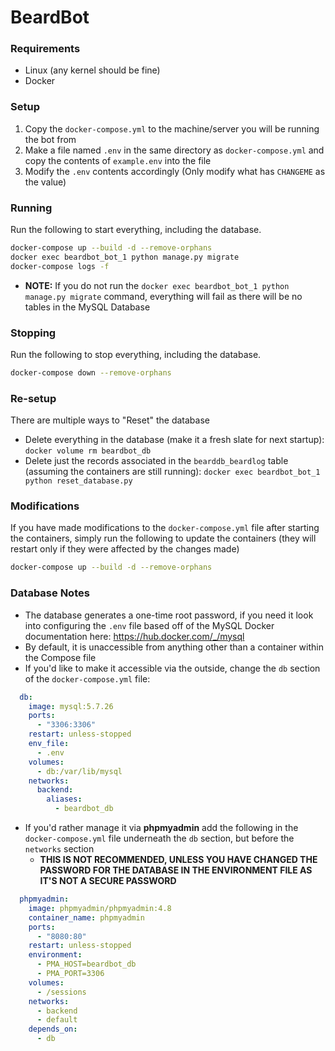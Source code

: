 # BeardBot

### Requirements
* Linux (any kernel should be fine)
* Docker

### Setup
1. Copy the `docker-compose.yml` to the machine/server you will be running the bot from
1. Make a file named `.env` in the same directory as `docker-compose.yml` and copy the contents of `example.env` into the file
1. Modify the `.env` contents accordingly (Only modify what has `CHANGEME` as the value)


### Running
Run the following to start everything, including the database.
```bash
docker-compose up --build -d --remove-orphans
docker exec beardbot_bot_1 python manage.py migrate
docker-compose logs -f
```
* **NOTE:** If you do not run the `docker exec beardbot_bot_1 python manage.py migrate` command, everything will fail as there will be no tables in the MySQL Database


### Stopping
Run the following to stop everything, including the database.
```bash
docker-compose down --remove-orphans
```


### Re-setup
There are multiple ways to "Reset" the database
* Delete everything in the database (make it a fresh slate for next startup): `docker volume rm beardbot_db`
* Delete just the records associated in the `bearddb_beardlog` table (assuming the containers are still running): `docker exec beardbot_bot_1 python reset_database.py`


### Modifications
If you have made modifications to the `docker-compose.yml` file after starting the containers, simply run the following to update the containers (they will restart only if they were affected by the changes made)
```bash
docker-compose up --build -d --remove-orphans
```


### Database Notes
* The database generates a one-time root password, if you need it look into configuring the `.env` file based off of the MySQL Docker documentation here: https://hub.docker.com/_/mysql 
* By default, it is unaccessible from anything other than a container within the Compose file
* If you'd like to make it accessible via the outside, change the `db` section of the `docker-compose.yml` file:
```yml
  db:
    image: mysql:5.7.26
    ports:
      - "3306:3306"
    restart: unless-stopped
    env_file:
      - .env
    volumes:
      - db:/var/lib/mysql
    networks:
      backend:
        aliases:
          - beardbot_db
```
* If you'd rather manage it via **phpmyadmin** add the following in the `docker-compose.yml` file underneath the `db` section, but before the `networks` section
  * **THIS IS NOT RECOMMENDED, UNLESS YOU HAVE CHANGED THE PASSWORD FOR THE DATABASE IN THE ENVIRONMENT FILE AS IT'S NOT A SECURE PASSWORD**
```yml
  phpmyadmin:
    image: phpmyadmin/phpmyadmin:4.8
    container_name: phpmyadmin
    ports:
      - "8080:80"
    restart: unless-stopped
    environment:
      - PMA_HOST=beardbot_db
      - PMA_PORT=3306
    volumes:
      - /sessions
    networks:
      - backend
      - default
    depends_on:
      - db
```
